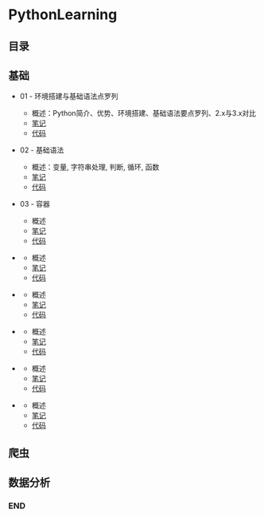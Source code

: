 # PythonLearning

## 目录




## 基础
- 01 - 环境搭建与基础语法点罗列
  - 概述：Python简介、优势、环境搭建、基础语法要点罗列、2.x与3.x对比
  - [笔记]()
  - [代码]()
  
- 02 - 基础语法
  - 概述：变量, 字符串处理, 判断, 循环, 函数
  - [笔记]()
  - [代码]()
  
- 03 - 容器
  - 概述
  - [笔记]()
  - [代码]()
  
- []()
  - 概述
  - [笔记]()
  - [代码]()
  
- []()
  - 概述
  - [笔记]()
  - [代码]()
  

- []()
  - 概述
  - [笔记]()
  - [代码]()
  


- []()
  - 概述
  - [笔记]()
  - [代码]()
  


- []()
  - 概述
  - [笔记]()
  - [代码]()
  





## 爬虫




## 数据分析




### END
